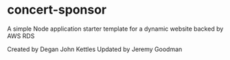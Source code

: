 # concert-sponsor
A simple Node application starter template for a dynamic website backed by AWS RDS

Created by Degan John Kettles
Updated by Jeremy Goodman
